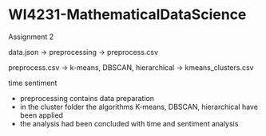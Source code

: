 # WI4231-MathematicalDataScience
Assignment 2

data.json -> preprocessing -> preprocess.csv

preprocess.csv -> k-means, DBSCAN, hierarchical -> kmeans_clusters.csv

time sentiment

* preprocessing contains data preparation
* in the cluster folder the algorithms K-means, DBSCAN, hierarchical have been applied
* the analysis had been concluded with time and sentiment analysis
